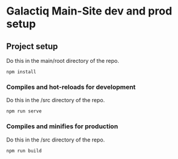 # Galactiq Main-Site dev and prod setup

## Project setup
Do this in the main/root directory of the repo.
```
npm install
```

### Compiles and hot-reloads for development
Do this in the /src directory of the repo.
```
npm run serve
```

### Compiles and minifies for production
Do this in the /src directory of the repo.
```
npm run build
```


